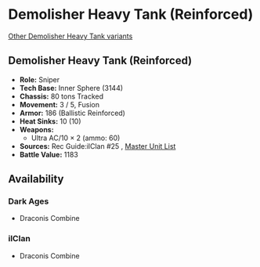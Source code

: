 # Demolisher Heavy Tank (Reinforced) 

[Other Demolisher Heavy Tank variants](../demolisher_heavy_tank.md) 

## Demolisher Heavy Tank (Reinforced) 

- **Role:** Sniper 
- **Tech Base:** Inner Sphere (3144) 
- **Chassis:** 80 tons Tracked 
- **Movement:** 3 / 5, Fusion 
- **Armor:** 186 (Ballistic Reinforced) 
- **Heat Sinks:** 10 (10) 
- **Weapons:** 
  - Ultra AC/10 × 2 (ammo: 60) 
- **Sources:** Rec Guide:ilClan #25 , [Master Unit List](http://masterunitlist.info/Unit/Details/9260) 
- **Battle Value:** 1183 

## Availability 

### Dark Ages 

- Draconis Combine 

### ilClan 

- Draconis Combine 

